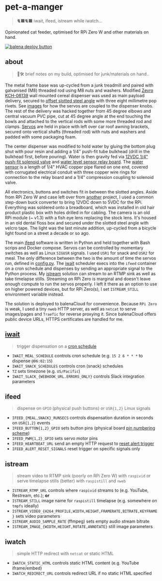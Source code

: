 # pet-a-manger
> 🐈‍⬛🐈‍⬛ iwait, ifeed, istream while iwatch...

Opinionated cat feeder, optimised for RPi Zero W and other materials on hand.

[![balena deploy button](https://www.balena.io/deploy.svg)](https://dashboard.balena-cloud.com/deploy?repoUrl=https://github.com/belodetek/pet-a-manger)

## about
> 🔩🛠️ brief notes on my build, optimised for junk/materials on hand..

The metal frame base was up-cycled from a junk treadmill and paired with galvanised (M8) threaded rod using M8 nuts and washers. Modified [Zevro KCH-06139](https://www.amazon.ca/KCH-06139-Indispensable-SmartSpace-Dry-Food-Dispenser/dp/B0009MGQUM) wall mounted cereal dispenser was used as main payload delivery, secured to [offset slotted steel angle](https://www.canadiantire.ca/en/pdp/steelworks-plated-steel-offset-angle-adjustable-14-gauge-zinc-plated-assorted-sizes-0616198p.0616199.html) with three eight millimetre pop rivets. See [images](images) for how the servos are coupled to the dispenser knobs. The rest of the delivery was hacked together from 45 degree elbows and central vacuum PVC pipe, cut at 45 degree angle at the end touching the bowls and attached to the vertical rods with some more threaded rod and clamps. [Servos](https://www.aliexpress.com/item/1005003256573988.html) are held in place with left over car roof awning brackets, secured onto vertical shafts (threaded rod) with nuts and washers and padded with some packaging foam.

The center dispenser was modified to hold water by gluing the bottom plug shut with pour resin and adding a 1/4" push-fit tube bulkhead (drill in the bulkhead first, before pouring). Water is then gravity fed via [12VDC 1/4" push-fit solenoid valve](https://www.aliexpress.com/item/4000976038622.html) and [water level sensor relay board](https://www.aliexpress.com/item/32978205921.html). The [water sensor](images/water-level-sensor.png) is a length of 1/4" HVAC copper pipe flared on one end, covered with corrugated electrical conduit with three copper wire rings for connection to the relay board and a 1/4" compression coupling to solenoid valve.

All electronics, buttons and switches fit in between the slotted angles. Aside from RPi Zero W and case left over from [another](https://github.com/balena-labs-projects/inkyshot) project, I used a common step-down buck converter to bring 12VDC down to 5VDC for the RPi. Everything was soldered onto a breadboard, which was installed in old hair product plastic box with holes drilled in for cabling. The camera is an old RPi module (~ v1.3) with a fish eye lens replacing the stock lens. It's housed in an old dental floss box and secured under the slotted steel angle with velcro tape. The light was the last minute addition, up-cycled from a bicycle light found on a street a decade or so ago.

The main [ifeed](#ifeed) software is written in Python and held together with Bash scrips and Docker compose. Servos can be controlled by momentary switches as well as Linux `SIGUSR` signals. I used `USR1` for snack and `USR2` for meal. The only difference between the two is the amount of time the servos run, defined in [config.py](ifeed/config.py). The [iwait](iwait/main.sh) scheduler execs into the `ifeed` container on a cron schedule and dispenses by sending an appropriate signal to the Python process. My [istream](docker-compose.yml) solution can stream to an RTMP sink as well as take timelapse stills. Streaming on RPi Zero is marginal and doesn't leave enough compute to run the servos properly. I left it there as an option to use on higher powered devices, but for RPi Zero(s), I set `ISTREAM_STILL` environment variable instead.

The solution is deployed to balenaCloud for convenience. Because `RPi Zero` is weak, I used a tiny `nweb` HTTP server, as well as `netcat` to serve images/pages and `Traefic` for reverse proxying it. Since balenaCloud offers public device URLs, HTTPS certificates are handled for me.


## [iwait](https://github.com/mcuadros/ofelia)
> trigger dispensation on a [cron schedule](https://pkg.go.dev/github.com/robfig/cron)

* `IWAIT_MEAL_SCHEDULE` controls cron schedule (e.g. `15 2 6 * * *` to dispense `@06:02:15`)
* `IWAIT_SNACK_SCHEDULES` controls cron (snack) schedules
* `TZ` sets timezone (e.g. `US/Pacific`)
* `IWAIT_SLACK_{WEBHOOK_URL.ERRORS_ONLY}` controls Slack integration parameters


## ifeed
> dispense on `GPIO` (physical push buttons) or `USR{1,2}` Linux signals

* `IFEED_{MEAL,SNACK}_RUNSECS` controls dispensation duration in seconds on `USR{1,2}` events
* `IFEED_BUTTON{1,2}_GPIO` sets button pins (physical board [pin numbering scheme](https://pinout.xyz/))
* `IFEED_PWM{1,2}_GPIO` sets servo motor pins
* `IFEED_HEARTBEAT_URL` send an empty HTTP request to [reset alert trigger](https://healthchecks.io/)
* `IFEED_ALERT_RESET_SIGNALS` reset trigger on specific signals only


## istream
> stream video to RTMP sink (poorly on RPi Zero W) with `raspivid` or serve timelapse stills (better) with `raspistill` and `nweb`

* `ISTREAM_RTMP_URL` controls where `raspivid` streams to (e.g. YouTube, Restream, etc.); **or**
* `ISTREAM_STILL` image name for `raspistill` timelapse (e.g. somewhere on `tmpfs` ideally)
* `ISTREAM_VIDEO_{H264_PROFILE,WIDTH,HEIGHT,FRAMERATE,BITRATE,KEYFRAME}` sets video parameters
* `ISTREAM_AUDIO_SAMPLE_RATE` (ffmpeg) sets empty audio stream bitrate
* `ISTREAM_IMAGE_{WIDTH,HEIGHT,ROTATE,ANNOTATE}` still image parameters


## iwatch
> simple HTTP redirect with `netcat` or static HTML

* `IWATCH_STATIC_HTML` controls static HTML content (e.g. YouTube iframe/embed)
* `IWATCH_REDIRECT_URL` controls redirect URL if no static HTML specified
